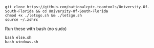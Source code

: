 ```
git clone https://github.com/nationalcptc-teamtools/University-Of-South-Florida && cd University-Of-South-Florida
chmod +x ./letsgo.sh && ./letsgo.sh
source ~/.zshrc
```

Run these with bash (no sudo)
```
bash else.sh
bash windows.sh
```
